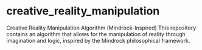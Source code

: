 # creative_reality_manipulation
Creative Reality Manipulation Algorithm (Mindrock-Inspired) This repository contains an algorithm that allows for the manipulation of reality through imagination and logic, inspired by the Mindrock philosophical framework.
